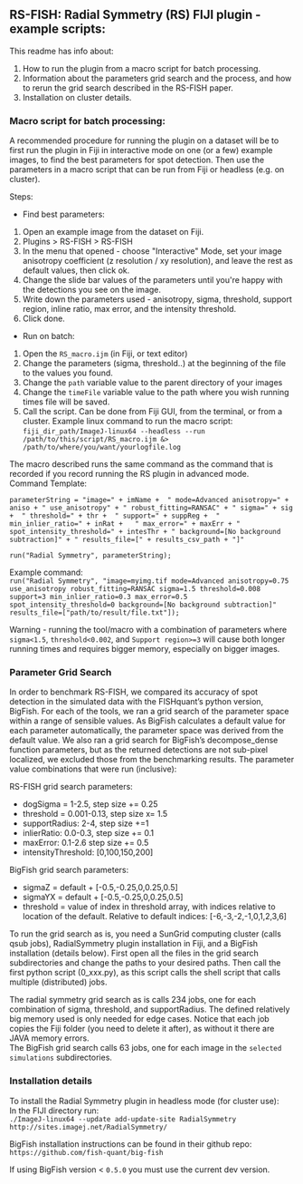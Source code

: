 ## RS-FISH: Radial Symmetry (RS) FIJI plugin - example scripts:

This readme has info about:  
1. How to run the plugin from a macro script for batch processing.
2. Information about the parameters grid search and the process, and how to rerun the grid search described in the RS-FISH paper. 
3. Installation on cluster details.

### Macro script for batch processing:

A recommended procedure for running the plugin on a dataset will be to first run the plugin in Fiji in interactive mode on one (or a few) example images, to find the best parameters for spot detection. Then use the parameters in a macro script that can be run from Fiji or headless (e.g. on cluster).  

Steps:  
* Find best parameters:
1. Open an example image from the dataset on Fiji.
2. Plugins > RS-FISH > RS-FISH
3. In the menu that opened - choose "Interactive" Mode, set your image anisotropy coefficient (z resolution / xy resolution), and leave the rest as default values, then click ok.
4. Change the slide bar values of the parameters until you're happy with the detections you see on the image.
5. Write down the parameters used - anisotropy, sigma, threshold, support region, inline ratio, max error, and the intensity threshold.
6. Click done.
* Run on batch:
1. Open the `RS_macro.ijm` (in Fiji, or text editor) 
2. Change the parameters (sigma, threshold..) at the beginning of the file to the values you found.
3. Change the `path` variable value to the parent directory of your images
4. Change the `timeFile` variable value to the path where you wish running times file will be saved.
5. Call the script. Can be done from Fiji GUI, from the terminal, or from a cluster. Example linux command to run the macro script:  
`fiji_dir_path/ImageJ-linux64 --headless --run /path/to/this/script/RS_macro.ijm &> /path/to/where/you/want/yourlogfile.log`  

The macro described runs the same command as the command that is recorded if you record running the RS plugin in advanced mode.  
Command Template:

`parameterString = "image=" + imName + 
	" mode=Advanced anisotropy=" + aniso + " use_anisotropy" +
	" robust_fitting=RANSAC" +
	" sigma=" + sig + 
	" threshold=" + thr + 
	" support=" + suppReg + 
	" min_inlier_ratio=" + inRat +  
	" max_error=" + maxErr +
	" spot_intensity_threshold=" + intesThr +
	" background=[No background subtraction]" +
	" results_file=[" + results_csv_path + "]"`
	
`run("Radial Symmetry", parameterString);`  
	
Example command:  
`run("Radial Symmetry", "image=myimg.tif mode=Advanced anisotropy=0.75 use_anisotropy robust_fitting=RANSAC sigma=1.5 threshold=0.008 support=3 min_inlier_ratio=0.3 max_error=0.5 spot_intensity_threshold=0 background=[No background subtraction]" results_file=["path/to/result/file.txt"]);`  

Warning - running the tool/macro with a combination of parameters where `sigma<1.5`, `threshold<0.002`, and `Support region>=3` will cause both longer running times and requires bigger memory, especially on bigger images.

### Parameter Grid Search

In order to benchmark RS-FISH, we compared its accuracy of spot detection in the simulated data with the FISHquant’s python version, BigFish. For each of the tools, we ran a grid search of the parameter space within a range of sensible values. As BigFish calculates a default value for each parameter automatically, the parameter space was derived from the default value. We also ran a grid search for BigFish’s decompose_dense function parameters, but as the returned detections are not sub-pixel localized, we excluded those from the benchmarking results. The parameter value combinations that were run (inclusive):

RS-FISH grid search parameters:
* dogSigma = 1-2.5, step size += 0.25
* threshold = 0.001-0.13, step size x= 1.5
* supportRadius: 2-4, step size +=1
* inlierRatio: 0.0-0.3, step size += 0.1
* maxError: 0.1-2.6 step size += 0.5
* intensityThreshold: [0,100,150,200]

BigFish grid search parameters:
* sigmaZ = default + [-0.5,-0.25,0,0.25,0.5]
* sigmaYX = default + [-0.5,-0.25,0,0.25,0.5]
* threshold = value of index in threshold array, with indices relative to location of the default. Relative to default indices: [-6,-3,-2,-1,0,1,2,3,6]

To run the grid search as is, you need a SunGrid computing cluster (calls qsub jobs), RadialSymmetry plugin installation in Fiji, and a BigFish installation (details below). First open all the files in the grid search subdirectories and change the paths to your desired paths. Then call the first python script (0_xxx.py), as this script calls the shell script that calls multiple (distributed) jobs.  

The radial symmetry grid search as is calls 234 jobs, one for each combination of sigma, threshold, and supportRadius. The defined relatively big memory used is only needed for edge cases. Notice that each job copies the Fiji folder (you need to delete it after), as without it there are JAVA memory errors.    
The BigFish grid search calls 63 jobs, one for each image in the `selected simulations` subdirectories.


### Installation details

To install the Radial Symmetry plugin in headless mode (for cluster use):  
In the FIJI directory run:  
`./ImageJ-linux64 --update add-update-site RadialSymmetry http://sites.imagej.net/RadialSymmetry/`  

BigFish installation instructions can be found in their github repo:  
`https://github.com/fish-quant/big-fish`

If using BigFish version < `0.5.0` you must use the current dev version.  






